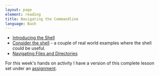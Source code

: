 ```yaml
---
layout: page
element: reading
title: Navigating the Commandline
language: Bash
---
```




- [Introducing the Shell](http://swcarpentry.github.io/shell-novice/01-intro/)
- [Consider the shell](https://github.com/sr320/fun-gen/blob/master/consider.md) - a couple of real world examples where the shell could be useful.
- [Navigating Files and Directories
](http://swcarpentry.github.io/shell-novice/02-filedir/)


For this week's hands on activity I have a version of this complete lesson set under an [assignment](https://sr320.github.io/course-fish497-2018/assignments/bash/). 
